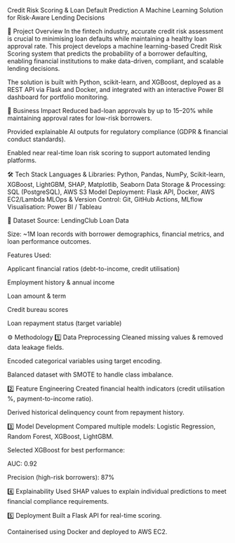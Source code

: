 Credit Risk Scoring & Loan Default Prediction
A Machine Learning Solution for Risk-Aware Lending Decisions

📌 Project Overview
In the fintech industry, accurate credit risk assessment is crucial to minimising loan defaults while maintaining a healthy loan approval rate.
This project develops a machine learning-based Credit Risk Scoring system that predicts the probability of a borrower defaulting, enabling financial institutions to make data-driven, compliant, and scalable lending decisions.

The solution is built with Python, scikit-learn, and XGBoost, deployed as a REST API via Flask and Docker, and integrated with an interactive Power BI dashboard for portfolio monitoring.

🎯 Business Impact
Reduced bad-loan approvals by up to 15–20% while maintaining approval rates for low-risk borrowers.

Provided explainable AI outputs for regulatory compliance (GDPR & financial conduct standards).

Enabled near real-time loan risk scoring to support automated lending platforms.

🛠 Tech Stack
Languages & Libraries: Python, Pandas, NumPy, Scikit-learn, XGBoost, LightGBM, SHAP, Matplotlib, Seaborn
Data Storage & Processing: SQL (PostgreSQL), AWS S3
Model Deployment: Flask API, Docker, AWS EC2/Lambda
MLOps & Version Control: Git, GitHub Actions, MLflow
Visualisation: Power BI / Tableau

📂 Dataset
Source: LendingClub Loan Data

Size: ~1M loan records with borrower demographics, financial metrics, and loan performance outcomes.

Features Used:

Applicant financial ratios (debt-to-income, credit utilisation)

Employment history & annual income

Loan amount & term

Credit bureau scores

Loan repayment status (target variable)

⚙ Methodology
1️⃣ Data Preprocessing
Cleaned missing values & removed data leakage fields.

Encoded categorical variables using target encoding.

Balanced dataset with SMOTE to handle class imbalance.

2️⃣ Feature Engineering
Created financial health indicators (credit utilisation %, payment-to-income ratio).

Derived historical delinquency count from repayment history.

3️⃣ Model Development
Compared multiple models: Logistic Regression, Random Forest, XGBoost, LightGBM.

Selected XGBoost for best performance:

AUC: 0.92

Precision (high-risk borrowers): 87%

4️⃣ Explainability
Used SHAP values to explain individual predictions to meet financial compliance requirements.

5️⃣ Deployment
Built a Flask API for real-time scoring.

Containerised using Docker and deployed to AWS EC2.
